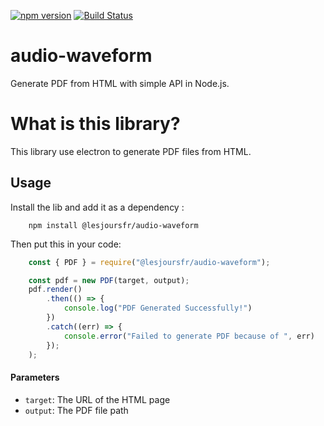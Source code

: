 [![npm version](https://badge.fury.io/js/@lesjoursfr%2Faudio-waveform.svg)](https://badge.fury.io/js/@lesjoursfr%2Faudio-waveform)
[![Build Status](https://travis-ci.org/lesjoursfr/audio-waveform.svg?branch=master)](https://travis-ci.org/lesjoursfr/audio-waveform)

audio-waveform
================
Generate PDF from HTML with simple API in Node.js.

# What is this library?

This library use electron to generate PDF files from HTML.



## Usage

Install the lib and add it as a dependency :

```
    npm install @lesjoursfr/audio-waveform
```

Then put this in your code:

```javascript
    const { PDF } = require("@lesjoursfr/audio-waveform");

    const pdf = new PDF(target, output);
    pdf.render()
        .then(() => {
            console.log("PDF Generated Successfully!")
        })
        .catch((err) => {
            console.error("Failed to generate PDF because of ", err)
        });
    );
```

#### Parameters

- `target`:
    The URL of the HTML page
- `output`:
    The PDF file path
